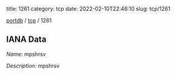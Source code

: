 title: 1261
category: tcp
date: 2022-02-10T22:46:10
slug: tcp/1261

[portdb](/) / [tcp](/category/tcp.html) / 1261


## IANA Data

_Name:_ mpshrsv

_Description:_ mpshrsv

